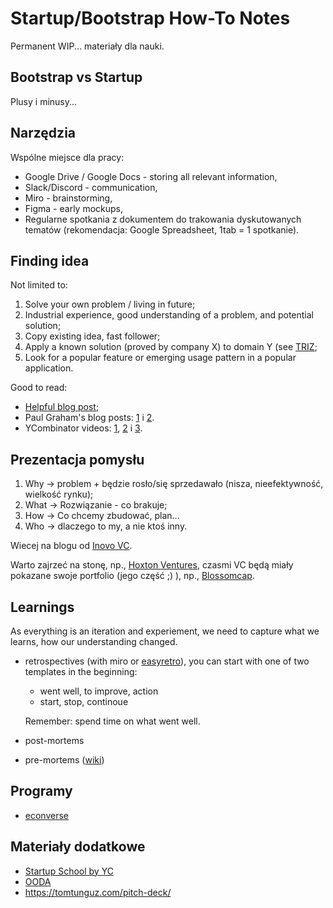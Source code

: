 # Startup/Bootstrap How-To Notes

Permanent WIP... materiały dla nauki.

## Bootstrap vs Startup

Plusy i minusy...

## Narzędzia

Wspólne miejsce dla pracy:

- Google Drive / Google Docs - storing all relevant information,
- Slack/Discord - communication,
- Miro - brainstorming,
- Figma - early mockups,
- Regularne spotkania z dokumentem do trakowania dyskutowanych tematów (rekomendacja: Google Spreadsheet, 1tab = 1 spotkanie).

## Finding idea

Not limited to:

1. Solve your own problem / living in future;
2. Industrial experience, good understanding of a problem, and potential solution;
3. Copy existing idea, fast follower;
4. Apply a known solution (proved by company X) to domain Y (see [TRIZ](https://en.wikipedia.org/wiki/TRIZ);
5. Look for a popular feature or emerging usage pattern in a popular application.

Good to read:

- [Helpful blog post](https://liorn.substack.com/p/a-summary-of-my-learnings-on-how);
- Paul Graham's blog posts: [1](http://www.paulgraham.com/startupideas.html) i [2](http://www.paulgraham.com/schlep.html).
- YCombinator videos: [1](https://www.youtube.com/watch?v=uvw-u99yj8w), [2](https://www.youtube.com/watch?v=vDXkpJw16os) i [3](https://www.youtube.com/watch?v=Th8JoIan4dg).

## Prezentacja pomysłu

1. Why -> problem + będzie rosło/się sprzedawało (nisza, nieefektywność, wielkość rynku);
2. What -> Rozwiązanie - co brakuje;
3. How -> Co chcemy zbudować, plan...
4. Who -> dlaczego to my, a nie ktoś inny.

Wiecej na blogu od [Inovo VC](https://medium.com/inside-inovo/the-not-so-secret-secret-to-getting-investors-interested-in-your-tech-d78e124cfe05).

Warto zajrzeć na stonę, np., [Hoxton Ventures](https://www.hoxtonventures.com/philosophy/), czasmi VC będą miały pokazane swoje portfolio (jego część ;) ), np., [Blossomcap](https://www.blossomcap.com/portfolio).

## Learnings

As everything is an iteration and experiement, we need to capture what we learns, how our understanding changed.

- retrospectives (with miro or [easyretro](https://easyretro.io)), you can start with one of two templates in the beginning:

  - went well, to improve, action
  - start, stop, continoue

  Remember: spend time on what went well.

- post-mortems
- pre-mortems ([wiki](https://en.wikipedia.org/wiki/Pre-mortem))


## Programy

- [econverse](https://econverse.org/en/)

## Materiały dodatkowe

- [Startup School by YC](https://www.startupschool.org/curriculum/how-to-get-and-evaluate-startup-ideas)
- [OODA](https://en.wikipedia.org/wiki/OODA_loop)
- https://tomtunguz.com/pitch-deck/

